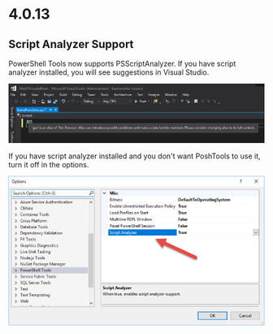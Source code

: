 # 4.0.13

## Script Analyzer Support

PowerShell Tools now supports PSScriptAnalyzer. If you have script analyzer installed, you will see suggestions in Visual Studio. 

![](../../.gitbook/assets/image%20%283%29.png)

If you have script analyzer installed and you don't want PoshTools to use it, turn it off in the options. 

![Script Analyzer option](../../.gitbook/assets/image%20%287%29.png)

